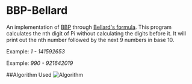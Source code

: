 BBP-Bellard
===========

An implementation of [BBP](http://en.wikipedia.org/wiki/Bailey%E2%80%93Borwein%E2%80%93Plouffe_formula) through [Bellard's formula](http://bellard.org/pi/). 
This program calculates the nth digit of Pi without calculating the digits before it.
It will print out the nth number followed by the next 9 numbers in base 10. 

Example: _1 - 141592653_ 

Example: _990 - 921642019_ 

##Algorithm Used
![Algorithm](http://i.imgur.com/6wuHrsF.png)
